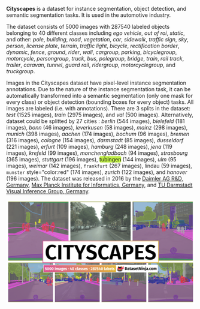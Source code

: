 **Cityscapes** is a dataset for instance segmentation, object detection, and semantic segmentation tasks. It is used in the automotive industry. 



The dataset consists of 5000 images with 287540 labeled objects belonging to 40 different classes including *ego vehicle*, *out of roi*, *static*, and other: *pole*, *building*, *road*, *vegetation*, *car*, *sidewalk*, *traffic sign*, *sky*, *person*, *license plate*, *terrain*, *traffic light*, *bicycle*, *rectification border*, *dynamic*, *fence*, *ground*, *rider*, *wall*, *cargroup*, *parking*, *bicyclegroup*, *motorcycle*, *persongroup*, *truck*, *bus*, *polegroup*, *bridge*, *train*, *rail track*, *trailer*, *caravan*, *tunnel*, *guard rail*, *ridergroup*, *motorcyclegroup*, and *truckgroup*.

Images in the Cityscapes dataset have pixel-level instance segmentation annotations. Due to the nature of the instance segmentation task, it can be automatically transformed into a semantic segmentation (only one mask for every class) or object detection (bounding boxes for every object) tasks. All images are labeled (i.e. with annotations). There are 3 splits in the dataset: *test* (1525 images), *train* (2975 images), and *val* (500 images). Alternatively, dataset could be splitted by 27 cities : *berlin* (544 images), *bielefeld* (181 images), *bonn* (46 images), *leverkusen* (58 images), *mainz* (298 images), *munich* (398 images), *aachen* (174 images), *bochum* (96 images), *bremen* (316 images), *cologne* (154 images), *darmstadt* (85 images), *dusseldorf* (221 images), *erfurt* (109 images), *hamburg* (248 images), *jena* (119 images), *krefeld* (99 images), *monchengladbach* (94 images), *strasbourg* (365 images), *stuttgart* (196 images), <span style="background-color: #bfef45; border-radius: 4px;">tubingen</span> (144 images), *ulm* (95 images), *weimar* (142 images), `frankfurt` (267 images), lindau (59 images), `munster` style="color:red"  (174 images), *zurich* (122 images), and *hanover* (196 images). The dataset was released in 2016 by the [Daimler AG R&D, Germany](http://www.mercedes-benz.com/en/mercedes-benz/innovation/autonomous-driving/), [Max Planck Institute for Informatics, Germany](http://www.mpi-inf.mpg.de/departments/computer-vision-and-multimodal-computing/), and [TU Darmstadt Visual Inference Group, Germany](http://www.visinf.tu-darmstadt.de/).

<img src="https://github.com/dataset-ninja/cityscapes/raw/main/visualizations/poster.png">

